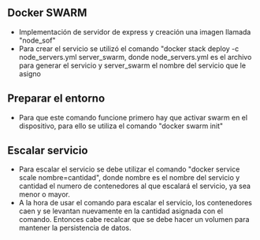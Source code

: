 ## Docker SWARM 
- Implementación de servidor de express y creación una imagen llamada "node_sof"
- Para crear el servicio se utilizó el comando "docker stack deploy -c node_servers.yml server_swarm, donde node_servers.yml es el archivo para generar el servicio y server_swarm el nombre del servicio que le asigno

## Preparar el entorno
- Para que este comando funcione primero hay que activar swarm en el dispositivo, para ello se utiliza el comando "docker swarm init" 

## Escalar servicio
- Para escalar el servicio se debe utilizar el comando "docker service scale nombre=cantidad", donde nombre es el nombre del servicio y cantidad el numero de contenedores al que escalará el servicio, ya sea menor o mayor. 
- A la hora de usar el comando para escalar el servicio, los contenedores caen y se levantan nuevamente en la cantidad asignada con el comando. Entonces cabe recalcar que se debe hacer un volumen para mantener la persistencia de datos.